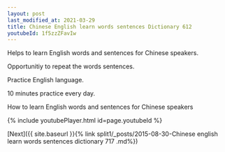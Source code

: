 ```yaml
---
layout: post
last_modified_at: 2021-03-29
title: Chinese English learn words sentences Dictionary 612 
youtubeId: 1f5zzZFavIw
---
```

 
 
Helps to learn English words and sentences for Chinese speakers.

Opportunitiy to repeat the words sentences. 

Practice English language. 
 
10 minutes practice every day. 
 
How to learn English words and sentences for Chinese speakers 
 
{% include youtubePlayer.html id=page.youtubeId %}
 
 
[Next]({{ site.baseurl }}{% link  split1/_posts/2015-08-30-Chinese english learn words sentences dictionary 717 .md%})
 
